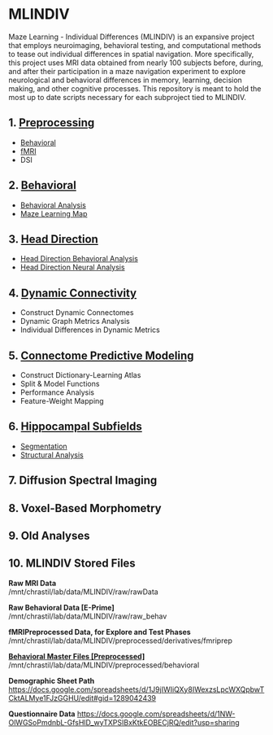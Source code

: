 # MLINDIV
Maze Learning - Individual Differences (MLINDIV) is an expansive project that employs neuroimaging, behavioral testing, and computational methods to tease out individual differences in spatial navigation. More specifically, this project uses MRI data obtained from nearly 100 subjects before, during, and after their participation in a maze navigation experiment to explore neurological and behavioral differences in memory, learning, decision making, and other cognitive processes. This repository is meant to hold the most up to date scripts necessary for each subproject tied to MLINDIV.

## 1. [**Preprocessing**](https://github.com/spatialneuroscience/MLINDIV/tree/main/Preprocessing)
   * [Behavioral](https://github.com/spatialneuroscience/MLINDIV/tree/main/Preprocessing/Behavioral)
   * [fMRI](https://github.com/spatialneuroscience/MLINDIV/tree/main/Preprocessing/fMRI)
   * DSI

## 2. [**Behavioral**](https://github.com/spatialneuroscience/MLINDIV/tree/main/Behavioral)
   * [Behavioral Analysis](https://github.com/spatialneuroscience/MLINDIV/tree/main/Behavioral)
   * [Maze Learning Map](https://github.com/spatialneuroscience/MLINDIV/blob/main/Behavioral/maze_learning_map2.png)

## 3. [**Head Direction**](https://github.com/spatialneuroscience/MLINDIV/tree/main/Head_Direction_Analyses)
   * [Head Direction Behavioral Analysis](https://github.com/spatialneuroscience/MLINDIV/tree/main/Head_Direction_Analyses/Head_Direction_Behavioral_Analysis)
   * [Head Direction Neural Analysis](https://github.com/spatialneuroscience/MLINDIV/tree/main/Head_Direction_Analyses/Head_Direction_Neural_Analysis)

## 4. [**Dynamic Connectivity**](https://github.com/spatialneuroscience/MLINDIV/tree/main/Dyn-Conn)
   * Construct Dynamic Connectomes
   * Dynamic Graph Metrics Analysis
   * Individual Differences in Dynamic Metrics

## 5. [**Connectome Predictive Modeling**](https://github.com/spatialneuroscience/MLINDIV/tree/main/CPM)
   * Construct Dictionary-Learning Atlas
   * Split & Model Functions
   * Performance Analysis
   * Feature-Weight Mapping

## 6. [**Hippocampal Subfields**](https://github.com/spatialneuroscience/MLINDIV/tree/main/Hippocampal_Subfields)
   * [Segmentation](https://github.com/spatialneuroscience/MLINDIV/tree/main/Hippocampal_Subfields/Segmentation)
   * [Structural Analysis](https://github.com/spatialneuroscience/MLINDIV/tree/main/Hippocampal_Subfields/Structural_Analysis)

## 7. **Diffusion Spectral Imaging**
## 8. **Voxel-Based Morphometry**
## 9. **Old Analyses**

## 10. **MLINDIV Stored Files**
**Raw MRI Data**  
/mnt/chrastil/lab/data/MLINDIV/raw/rawData

**Raw Behavioral Data [E-Prime]**  
/mnt/chrastil/lab/data/MLINDIV/raw/raw_behav

**fMRIPreprocessed Data, for Explore and Test Phases**  
/mnt/chrastil/lab/data/MLINDIV/preprocessed/derivatives/fmriprep

[**Behavioral Master Files [Preprocessed]**](https://github.com/spatialneuroscience/MLINDIV/tree/main/Behavioral%20Master%20Files%20%5BPreprocessed%5D)  
/mnt/chrastil/lab/data/MLINDIV/preprocessed/behavioral

**Demographic Sheet Path**
https://docs.google.com/spreadsheets/d/1J9jIWIiQXy8IWexzsLpcWXQpbwTCktALMye1FJzGGHU/edit#gid=1289042439 

**Questionnaire Data**
https://docs.google.com/spreadsheets/d/1NW-OlWGSoPmdnbL-GfsHlD_wyTXPSIBxKtkEOBECjRQ/edit?usp=sharing

